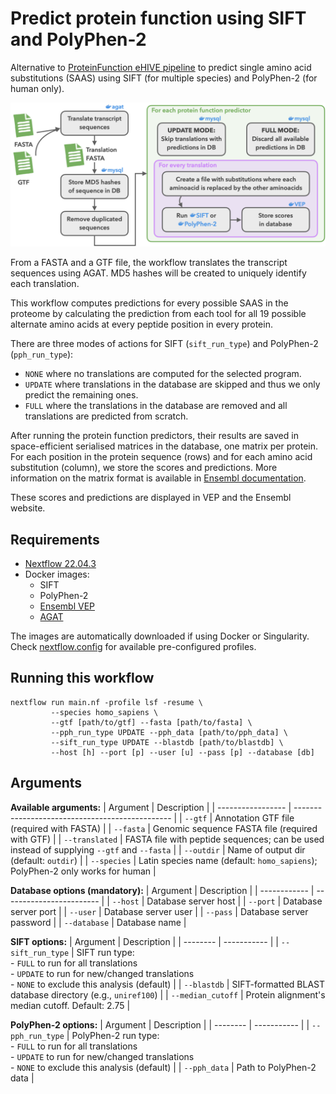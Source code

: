 # Predict protein function using SIFT and PolyPhen-2

Alternative to [ProteinFunction eHIVE pipeline][eHIVE] to predict single amino
acid substitutions (SAAS) using SIFT (for multiple species) and PolyPhen-2
(for human only).

![Workflow diagram](diagram.png)

From a FASTA and a GTF file, the workflow translates the transcript sequences
using AGAT. MD5 hashes will be created to uniquely identify each translation.

This workflow computes predictions for every possible SAAS in the proteome by
calculating the prediction from each tool for all 19 possible alternate amino
acids at every peptide position in every protein.

There are three modes of actions for SIFT (`sift_run_type`) and PolyPhen-2
(`pph_run_type`):
- `NONE` where no translations are computed for the selected program.
- `UPDATE` where translations in the database are skipped and thus we only
predict the remaining ones.
- `FULL` where the translations in the database are removed and all translations
are predicted from scratch.

After running the protein function predictors, their results are saved in
space-efficient serialised matrices in the database, one matrix per protein. For
each position in the protein sequence (rows) and for each amino acid
substitution (column), we store the scores and predictions. More information on
the matrix format is available in [Ensembl documentation][matrix].

These scores and predictions are displayed in VEP and the Ensembl website.

[matrix]: https://www.ensembl.org/info/genome/variation/prediction/protein_function.html#nsSNP_data_format
[eHIVE]: https://github.com/Ensembl/ensembl-variation/tree/release/107/modules/Bio/EnsEMBL/Variation/Pipeline/ProteinFunction

## Requirements

- [Nextflow 22.04.3](https://nextflow.io)
- Docker images:
  - SIFT
  - PolyPhen-2
  - [Ensembl VEP](https://hub.docker.com/r/ensemblorg/ensembl-vep)
  - [AGAT](https://quay.io/repository/biocontainers/agat)

The images are automatically downloaded if using Docker or Singularity.
Check [nextflow.config](nextflow.config) for available pre-configured profiles.

## Running this workflow

```
nextflow run main.nf -profile lsf -resume \
         --species homo_sapiens \
         --gtf [path/to/gtf] --fasta [path/to/fasta] \
         --pph_run_type UPDATE --pph_data [path/to/pph_data] \
         --sift_run_type UPDATE --blastdb [path/to/blastdb] \
         --host [h] --port [p] --user [u] --pass [p] --database [db]
```

## Arguments

**Available arguments:**
| Argument          | Description                                     |
| ----------------- | ----------------------------------------------- |
| `--gtf`           | Annotation GTF file (required with FASTA)       |
| `--fasta`         | Genomic sequence FASTA file (required with GTF) |
| `--translated`    | FASTA file with peptide sequences; can be used instead of supplying `--gtf` and `--fasta` |
| `--outdir`        |       Name of output dir (default: `outdir`)    |
| `--species`       | Latin species name (default: `homo_sapiens`); PolyPhen-2 only works for human |

**Database options (mandatory):**
| Argument     | Description              |
| ------------ | ------------------------ |
| `--host`     | Database server host     |
| `--port`     | Database server port     |
| `--user`     | Database server user     |
| `--pass`     | Database server password |
| `--database` | Database name            |

**SIFT options:**
| Argument | Description |
| -------- | ----------- |
| `--sift_run_type` | SIFT run type:<br/>- `FULL` to run for all translations<br/>- `UPDATE` to run for new/changed translations<br/>- `NONE` to exclude this analysis (default) |
| `--blastdb`       | SIFT-formatted BLAST database directory (e.g., `uniref100`) |
| `--median_cutoff` | Protein alignment's median cutoff. Default: 2.75            |

**PolyPhen-2 options:**
| Argument | Description |
| -------- | ----------- |
| `--pph_run_type` | PolyPhen-2 run type:<br/>- `FULL` to run for all translations<br/>- `UPDATE` to run for new/changed translations<br/>- `NONE` to exclude this analysis (default) |
| `--pph_data`     | Path to PolyPhen-2 data |
